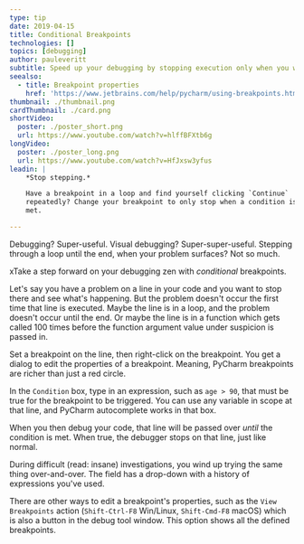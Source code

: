 ```yaml
---
type: tip
date: 2019-04-15
title: Conditional Breakpoints
technologies: []
topics: [debugging]
author: pauleveritt
subtitle: Speed up your debugging by stopping execution only when you want to.
seealso:
  - title: Breakpoint properties
    href: 'https://www.jetbrains.com/help/pycharm/using-breakpoints.html#breakpoint-properties'
thumbnail: ./thumbnail.png
cardThumbnail: ./card.png
shortVideo:
  poster: ./poster_short.png
  url: https://www.youtube.com/watch?v=hlffBFXtb6g
longVideo:
  poster: ./poster_long.png
  url: https://www.youtube.com/watch?v=HfJxsw3yfus
leadin: |
    *Stop stepping.*    

    Have a breakpoint in a loop and find yourself clicking `Continue` 
    repeatedly? Change your breakpoint to only stop when a condition is 
    met.

---
```


Debugging? Super-useful. Visual debugging? Super-super-useful. Stepping 
through a loop until the end, when your problem surfaces? Not so much.

xTake a step forward on your debugging zen with *conditional* breakpoints. 

Let's say you have a problem on a line in your code and you want to stop 
there and see what's happening. But the problem doesn't occur the first 
time that line is executed. Maybe the line is in a loop, and the problem 
doesn't occur until the end. Or maybe the line is in a function which 
gets called 100 times before the function argument value under suspicion 
is passed in.

Set a breakpoint on the line, then right-click on the breakpoint. You get 
a dialog to edit the properties of a breakpoint. Meaning, PyCharm breakpoints 
are richer than just a red circle.

In the `Condition` box, type in an expression, such as `age > 90`, that 
must be true for the breakpoint to be triggered. You can use any variable 
in scope at that line, and PyCharm autocomplete works in that box.

When you then debug your code, that line will be passed over *until* the 
condition is met. When true, the debugger stops on that line, just like 
normal.

During difficult (read: insane) investigations, you wind up trying the 
same thing over-and-over. The field has a drop-down with a history of 
expressions you've used.

There are other ways to edit a breakpoint's properties, such as the 
`View Breakpoints` action (`Shift-Ctrl-F8` Win/Linux, `Shift-Cmd-F8` 
macOS) which is also a button in the debug tool window. This option 
shows all the defined breakpoints.